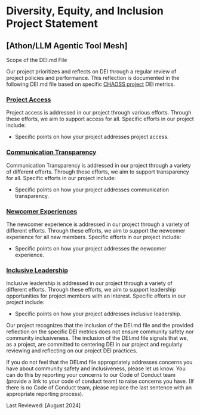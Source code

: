 # Diversity, Equity, and Inclusion Project Statement

<!---
The DEI.md file was originally created in the CHAOSS project. This comment provides attribution of that work as defined under the MIT license. 
-->

<!---
Please use the DEI.md Guide at https://github.com/AllInOpenSource/ProjectBadging/blob/main/Guide.DEI.md when creating your DEI.md file
-->

<!---
If you have used this file then you may qualify for a DEI badge to advertise that you follow these principles in your project.  Please see, https://github.com/AllInOpenSource/ProjectBadging for instructions to get badged!
-->

## [Athon/LLM Agentic Tool Mesh]

Scope of the DEI.md File

Our project prioritizes and reflects on DEI through a regular review of project policies and performance. This reflection is documented in the following DEI.md file based on specific [CHAOSS project](https://chaoss.community) DEI metrics.

### [Project Access](https://chaoss.community/?p=4953)

Project access is addressed in our project through various efforts. Through these efforts, we aim to support access for all. Specific efforts in our project include:

* Specific points on how your project addresses project access.
  
### [Communication Transparency](https://chaoss.community/?p=4957)

Communication Transparency is addressed in our project through a variety of different efforts. Through these efforts, we aim to support transparency for all. Specific efforts in our project include:

* Specific points on how your project addresses communication transparency.

### [Newcomer Experiences](https://chaoss.community/?p=4891)

The newcomer experience is addressed in our project through a variety of different efforts. Through these efforts, we aim to support the newcomer experience for all new members. Specific efforts in our project include:

* Specific points on how your project addresses the newcomer experience.
  
### [Inclusive Leadership](https://chaoss.community/?p=3522)

Inclusive leadership is addressed in our project through a variety of different efforts. Through these efforts, we aim to support leadership opportunities for project members with an interest. Specific efforts in our project include:

* Specific points on how your project addresses inclusive leadership.

Our project recognizes that the inclusion of the DEI.md file and the provided reflection on the specific DEI metrics does not ensure community safety nor community inclusiveness. The inclusion of the DEI.md file signals that we, as a project, are committed to centering DEI in our project and regularly reviewing and reflecting on our project DEI practices.

If you do not feel that the DEI.md file appropriately addresses concerns you have about community safety and inclusiveness, please let us know. You can do this by reporting your concerns to our Code of Conduct team (provide a link to your code of conduct team) to raise concerns you have. (If there is no Code of Conduct team, please replace the last sentence with an appropriate reporting process).

Last Reviewed: [August 2024]
